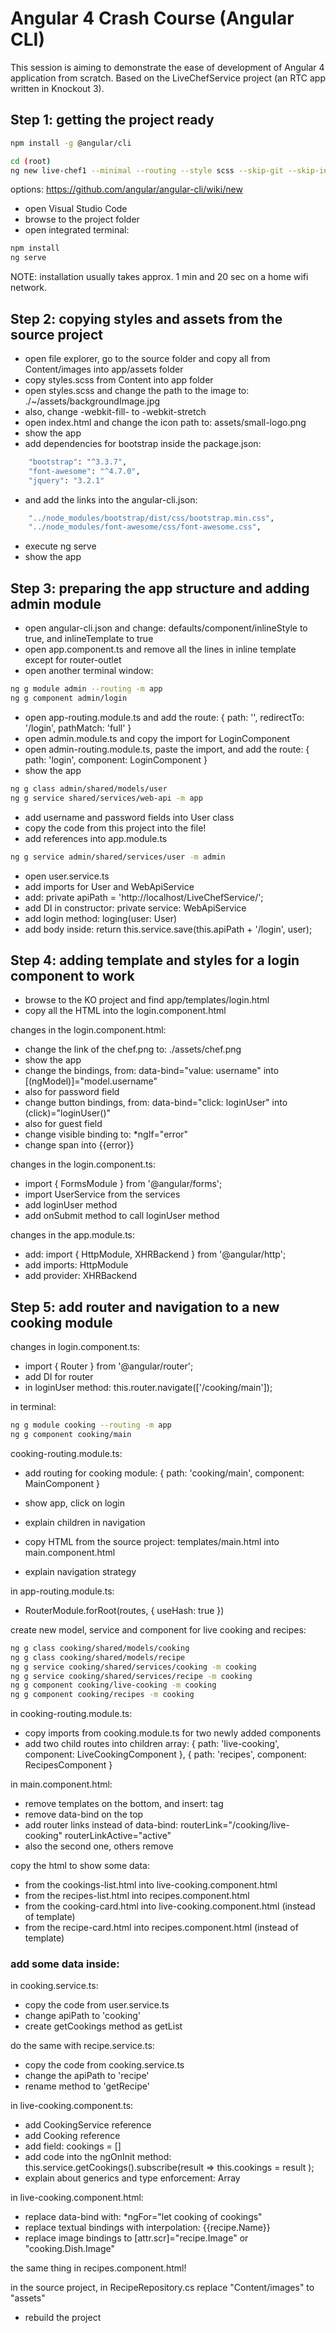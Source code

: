 # Angular 4 Crash Course (Angular CLI)

This session is aiming to demonstrate the ease of development of Angular 4 application from scratch. Based on the LiveChefService project (an RTC app written in Knockout 3).

## Step 1: getting the project ready

```bash
npm install -g @angular/cli

cd (root)
ng new live-chef1 --minimal --routing --style scss --skip-git --skip-install -v
```

options: 
https://github.com/angular/angular-cli/wiki/new

- open Visual Studio Code
- browse to the project folder
- open integrated terminal:

```bash
npm install
ng serve
```
NOTE: installation usually takes approx. 1 min and 20 sec on a home wifi network.

## Step 2: copying styles and assets from the source project

- open file explorer, go to the source folder and copy all from Content/images into app/assets folder
- copy styles.scss from Content into app folder
- open styles.scss and change the path to the image to: ./~/assets/backgroundImage.jpg
- also, change -webkit-fill- to -webkit-stretch
- open index.html and change the icon path to: assets/small-logo.png
- show the app
- add dependencies for bootstrap inside the package.json:
```bash
    "bootstrap": "^3.3.7",
    "font-awesome": "^4.7.0",
    "jquery": "3.2.1"
```
- and add the links into the angular-cli.json:
```bash
    "../node_modules/bootstrap/dist/css/bootstrap.min.css",
    "../node_modules/font-awesome/css/font-awesome.css",
```
- execute ng serve
- show the app

## Step 3: preparing the app structure and adding admin module

- open angular-cli.json and change: defaults/component/inlineStyle to true, and inlineTemplate to true
- open app.component.ts and remove all the lines in inline template except for router-outlet
- open another terminal window:
```bash
ng g module admin --routing -m app
ng g component admin/login
```

- open app-routing.module.ts and add the route: { path: '', redirectTo: '/login', pathMatch: 'full' }
- open admin.module.ts and copy the import for LoginComponent  
- open admin-routing.module.ts, paste the import, and add the route: { path: 'login', component: LoginComponent }
- show the app

```bash
ng g class admin/shared/models/user
ng g service shared/services/web-api -m app
```
- add username and password fields into User class
- copy the code from this project into the file!
- add references into app.module.ts

```bash
ng g service admin/shared/services/user -m admin
```
- open user.service.ts
- add imports for User and WebApiService
- add: private apiPath = 'http://localhost/LiveChefService/';
- add DI in constructor: private service: WebApiService
- add login method: loging(user: User) 
- add body inside: return this.service.save<User>(this.apiPath + '/login', user);
  
## Step 4: adding template and styles for a login component to work

- browse to the KO project and find app/templates/login.html
- copy all the HTML into the login.component.html

changes in the login.component.html:

- change the link of the chef.png to: ./assets/chef.png
- show the app
- change the bindings, from: data-bind="value: username" into [(ngModel)]="model.username"
- also for password field
- change button bindings, from: data-bind="click: loginUser" into (click)="loginUser()"
- also for guest field
- change visible binding to: *ngIf="error"
- change span into {{error}}

changes in the login.component.ts:

- import { FormsModule } from '@angular/forms';
- import UserService from the services
- add loginUser method
- add onSubmit method to call loginUser method

changes in the app.module.ts:

- add: import { HttpModule, XHRBackend } from '@angular/http';
- add imports: HttpModule
- add provider: XHRBackend

## Step 5: add router and navigation to a new cooking module

changes in login.component.ts:

- import { Router } from '@angular/router';
- add DI for router
- in loginUser method: this.router.navigate(['/cooking/main']);

in terminal:
 
 ```bash
ng g module cooking --routing -m app
ng g component cooking/main
```

cooking-routing.module.ts:

- add routing for cooking module: { path: 'cooking/main', component: MainComponent }
- show app, click on login
- explain children in navigation 

- copy HTML from the source project: templates/main.html into main.component.html
- explain navigation strategy 

in app-routing.module.ts:
- RouterModule.forRoot(routes, { useHash: true })

create new model, service and component for live cooking and recipes:

 ```bash
ng g class cooking/shared/models/cooking
ng g class cooking/shared/models/recipe
ng g service cooking/shared/services/cooking -m cooking
ng g service cooking/shared/services/recipe -m cooking
ng g component cooking/live-cooking -m cooking
ng g component cooking/recipes -m cooking
```

in cooking-routing.module.ts:
- copy imports from cooking.module.ts for two newly added components
- add two child routes into children array: 
{ path: 'live-cooking', component: LiveCookingComponent },
  { path: 'recipes', component: RecipesComponent }

in main.component.html:

- remove templates on the bottom, and insert: <router-outlet> tag
- remove data-bind on the top
- add router links instead of data-bind: routerLink="/cooking/live-cooking" routerLinkActive="active"
- also the second one, others remove

copy the html to show some data:

- from the cookings-list.html into live-cooking.component.html
- from the recipes-list.html into recipes.component.html
- from the cooking-card.html into live-cooking.component.html (instead of template)
- from the recipe-card.html into recipes.component.html (instead of template)

### add some data inside:

in cooking.service.ts:

- copy the code from user.service.ts
- change apiPath to 'cooking'
- create getCookings method as getList

do the same with recipe.service.ts:

- copy the code from cooking.service.ts
- change the apiPath to 'recipe'
- rename method to 'getRecipe'

in live-cooking.component.ts: 

- add CookingService reference
- add Cooking reference
- add field: cookings = []
- add code into the ngOnInit method: this.service.getCookings().subscribe(result => this.cookings = result );
- explain about generics and type enforcement: Array<Cooking>
  
in live-cooking.component.html:

- replace data-bind with: *ngFor="let cooking of cookings"
- replace textual bindings with interpolation: {{recipe.Name}}
- replace image bindings to [attr.scr]="recipe.Image" or "cooking.Dish.Image"

the same thing in recipes.component.html!

in the source project, in RecipeRepository.cs replace "Content/images" to "assets" 
- rebuild the project
